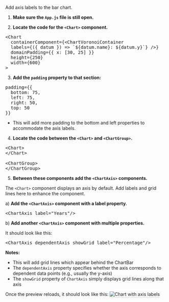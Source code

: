 Add axis labels to the bar chart.

1) <strong>Make sure the `App.js` file is still open.</strong>

2) <strong>Locate the code for the `<Chart>` component.</strong>

<pre class="file">
&lt;Chart
  containerComponent={&lt;ChartVoronoiContainer
  labels={({ datum }) =&gt; `${datum.name}: ${datum.y}`} /&gt;}
  domainPadding={{ x: [30, 25] }}
  height={250}
  width={600}
&gt;
</pre>

3) <strong>Add the `padding` property to that section:</strong>

<pre class="file" data-target="clipboard">
padding={{
  bottom: 75,
  left: 75,
  right: 50,
  top: 50
}}
</pre>

- This will add more padding to the bottom and left properties to accommodate
the axis labels.

4) <strong>Locate the code between the `<Chart>` and `<ChartGroup>`.</strong>

<pre class="file">
&lt;Chart&gt;
&lt;/Chart&gt;

&lt;ChartGroup&gt;
&lt;/ChartGroup&gt;
</pre>

5) <strong>Between these components add the `<ChartAxis>` components.</strong>

The `<Chart>` component displays an axis by default. Add labels and grid lines
here to enhance the component.

a) <strong>Add the `<ChartAxis>` component with a label property.</strong>

<pre class="file" data-target="clipboard">
&lt;ChartAxis label=&quot;Years&quot;/&gt;
</pre>

b) <strong>Add another `<ChartAxis>` component with multiple properties.</strong>

It should look like this:

<pre class="file" data-target="clipboard">
&lt;ChartAxis dependentAxis showGrid label=&quot;Percentage&quot;/&gt;
</pre>

<strong>Notes:</strong>

- This will add grid lines which appear behind the ChartBar
- The `dependentAxis` property specifies whether the axis corresponds to
dependent data points (e.g., usually the y-axis)
- The `showGrid` property of `ChartAxis` simply displays grid lines along that axis

Once the preview reloads, it should look like this:
<img src="bar-chart/assets/axis.png" alt="Chart with axis labels"
style="box-shadow: rgba(3, 3, 3, 0.2) 0px 1.25px 2.5px 0px;" />

